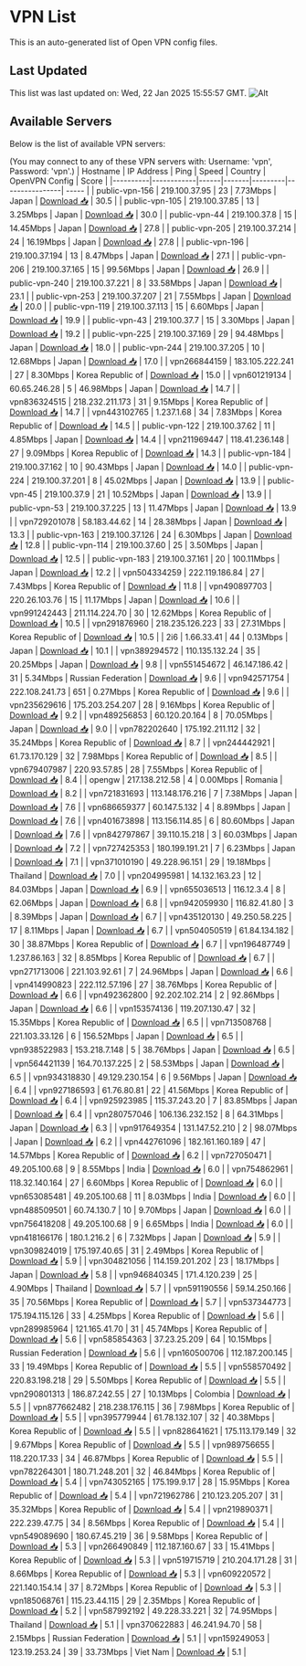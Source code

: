 # VPN List

This is an auto-generated list of Open VPN config files.

## Last Updated

This list was last updated on: Wed, 22 Jan 2025 15:55:57 GMT.
![Alt](https://repobeats.axiom.co/api/embed/186b98318ef1479477931607c1ad7d823f12451f.svg "Repobeats analytics image")

## Available Servers

Below is the list of available VPN servers:

(You may connect to any of these VPN servers with: Username: 'vpn', Password: 'vpn'.)
| Hostname | IP Address | Ping | Speed | Country | OpenVPN Config | Score |
|----------|------------|------|-------|---------|----------------| ----- |
| public-vpn-156 | 219.100.37.95 | 23 | 7.73Mbps | Japan | [Download 📥](./configs/server_0_JP.ovpn) | 30.5 |
| public-vpn-105 | 219.100.37.85 | 13 | 3.25Mbps | Japan | [Download 📥](./configs/server_1_JP.ovpn) | 30.0 |
| public-vpn-44 | 219.100.37.8 | 15 | 14.45Mbps | Japan | [Download 📥](./configs/server_2_JP.ovpn) | 27.8 |
| public-vpn-205 | 219.100.37.214 | 24 | 16.19Mbps | Japan | [Download 📥](./configs/server_3_JP.ovpn) | 27.8 |
| public-vpn-196 | 219.100.37.194 | 13 | 8.47Mbps | Japan | [Download 📥](./configs/server_4_JP.ovpn) | 27.1 |
| public-vpn-206 | 219.100.37.165 | 15 | 99.56Mbps | Japan | [Download 📥](./configs/server_5_JP.ovpn) | 26.9 |
| public-vpn-240 | 219.100.37.221 | 8 | 33.58Mbps | Japan | [Download 📥](./configs/server_6_JP.ovpn) | 23.1 |
| public-vpn-253 | 219.100.37.207 | 21 | 7.55Mbps | Japan | [Download 📥](./configs/server_7_JP.ovpn) | 20.0 |
| public-vpn-119 | 219.100.37.113 | 15 | 6.60Mbps | Japan | [Download 📥](./configs/server_8_JP.ovpn) | 19.9 |
| public-vpn-43 | 219.100.37.7 | 15 | 3.30Mbps | Japan | [Download 📥](./configs/server_9_JP.ovpn) | 19.2 |
| public-vpn-225 | 219.100.37.169 | 29 | 94.48Mbps | Japan | [Download 📥](./configs/server_10_JP.ovpn) | 18.0 |
| public-vpn-244 | 219.100.37.205 | 10 | 12.68Mbps | Japan | [Download 📥](./configs/server_11_JP.ovpn) | 17.0 |
| vpn266844159 | 183.105.222.241 | 27 | 8.30Mbps | Korea Republic of | [Download 📥](./configs/server_12_KR.ovpn) | 15.0 |
| vpn601219134 | 60.65.246.28 | 5 | 46.98Mbps | Japan | [Download 📥](./configs/server_13_JP.ovpn) | 14.7 |
| vpn836324515 | 218.232.211.173 | 31 | 9.15Mbps | Korea Republic of | [Download 📥](./configs/server_14_KR.ovpn) | 14.7 |
| vpn443102765 | 1.237.1.68 | 34 | 7.83Mbps | Korea Republic of | [Download 📥](./configs/server_15_KR.ovpn) | 14.5 |
| public-vpn-122 | 219.100.37.62 | 11 | 4.85Mbps | Japan | [Download 📥](./configs/server_16_JP.ovpn) | 14.4 |
| vpn211969447 | 118.41.236.148 | 27 | 9.09Mbps | Korea Republic of | [Download 📥](./configs/server_17_KR.ovpn) | 14.3 |
| public-vpn-184 | 219.100.37.162 | 10 | 90.43Mbps | Japan | [Download 📥](./configs/server_18_JP.ovpn) | 14.0 |
| public-vpn-224 | 219.100.37.201 | 8 | 45.02Mbps | Japan | [Download 📥](./configs/server_19_JP.ovpn) | 13.9 |
| public-vpn-45 | 219.100.37.9 | 21 | 10.52Mbps | Japan | [Download 📥](./configs/server_20_JP.ovpn) | 13.9 |
| public-vpn-53 | 219.100.37.225 | 13 | 11.47Mbps | Japan | [Download 📥](./configs/server_21_JP.ovpn) | 13.9 |
| vpn729201078 | 58.183.44.62 | 14 | 28.38Mbps | Japan | [Download 📥](./configs/server_22_JP.ovpn) | 13.3 |
| public-vpn-163 | 219.100.37.126 | 24 | 6.30Mbps | Japan | [Download 📥](./configs/server_23_JP.ovpn) | 12.8 |
| public-vpn-114 | 219.100.37.60 | 25 | 3.50Mbps | Japan | [Download 📥](./configs/server_24_JP.ovpn) | 12.5 |
| public-vpn-183 | 219.100.37.161 | 20 | 100.11Mbps | Japan | [Download 📥](./configs/server_25_JP.ovpn) | 12.2 |
| vpn504334259 | 222.119.186.84 | 27 | 7.43Mbps | Korea Republic of | [Download 📥](./configs/server_26_KR.ovpn) | 11.8 |
| vpn490897703 | 220.26.103.76 | 15 | 11.17Mbps | Japan | [Download 📥](./configs/server_27_JP.ovpn) | 10.6 |
| vpn991242443 | 211.114.224.70 | 30 | 12.62Mbps | Korea Republic of | [Download 📥](./configs/server_28_KR.ovpn) | 10.5 |
| vpn291876960 | 218.235.126.223 | 33 | 27.31Mbps | Korea Republic of | [Download 📥](./configs/server_29_KR.ovpn) | 10.5 |
| 2i6 | 1.66.33.41 | 44 | 0.13Mbps | Japan | [Download 📥](./configs/server_30_JP.ovpn) | 10.1 |
| vpn389294572 | 110.135.132.24 | 35 | 20.25Mbps | Japan | [Download 📥](./configs/server_31_JP.ovpn) | 9.8 |
| vpn551454672 | 46.147.186.42 | 31 | 5.34Mbps | Russian Federation | [Download 📥](./configs/server_32_RU.ovpn) | 9.6 |
| vpn942571754 | 222.108.241.73 | 651 | 0.27Mbps | Korea Republic of | [Download 📥](./configs/server_33_KR.ovpn) | 9.6 |
| vpn235629616 | 175.203.254.207 | 28 | 9.16Mbps | Korea Republic of | [Download 📥](./configs/server_34_KR.ovpn) | 9.2 |
| vpn489256853 | 60.120.20.164 | 8 | 70.05Mbps | Japan | [Download 📥](./configs/server_35_JP.ovpn) | 9.0 |
| vpn782202640 | 175.192.211.112 | 32 | 35.24Mbps | Korea Republic of | [Download 📥](./configs/server_36_KR.ovpn) | 8.7 |
| vpn244442921 | 61.73.170.129 | 32 | 7.98Mbps | Korea Republic of | [Download 📥](./configs/server_37_KR.ovpn) | 8.5 |
| vpn679407987 | 220.93.57.85 | 28 | 7.55Mbps | Korea Republic of | [Download 📥](./configs/server_38_KR.ovpn) | 8.4 |
| opengw | 217.138.212.58 | 4 | 0.00Mbps | Romania | [Download 📥](./configs/server_39_RO.ovpn) | 8.2 |
| vpn721831693 | 113.148.176.216 | 7 | 7.38Mbps | Japan | [Download 📥](./configs/server_40_JP.ovpn) | 7.6 |
| vpn686659377 | 60.147.5.132 | 4 | 8.89Mbps | Japan | [Download 📥](./configs/server_41_JP.ovpn) | 7.6 |
| vpn401673898 | 113.156.114.85 | 6 | 80.60Mbps | Japan | [Download 📥](./configs/server_42_JP.ovpn) | 7.6 |
| vpn842797867 | 39.110.15.218 | 3 | 60.03Mbps | Japan | [Download 📥](./configs/server_43_JP.ovpn) | 7.2 |
| vpn727425353 | 180.199.191.21 | 7 | 6.23Mbps | Japan | [Download 📥](./configs/server_44_JP.ovpn) | 7.1 |
| vpn371010190 | 49.228.96.151 | 29 | 19.18Mbps | Thailand | [Download 📥](./configs/server_45_TH.ovpn) | 7.0 |
| vpn204995981 | 14.132.163.23 | 12 | 84.03Mbps | Japan | [Download 📥](./configs/server_46_JP.ovpn) | 6.9 |
| vpn655036513 | 116.12.3.4 | 8 | 62.06Mbps | Japan | [Download 📥](./configs/server_47_JP.ovpn) | 6.8 |
| vpn942059930 | 116.82.41.80 | 3 | 8.39Mbps | Japan | [Download 📥](./configs/server_48_JP.ovpn) | 6.7 |
| vpn435120130 | 49.250.58.225 | 17 | 8.11Mbps | Japan | [Download 📥](./configs/server_49_JP.ovpn) | 6.7 |
| vpn504050519 | 61.84.134.182 | 30 | 38.87Mbps | Korea Republic of | [Download 📥](./configs/server_50_KR.ovpn) | 6.7 |
| vpn196487749 | 1.237.86.163 | 32 | 8.85Mbps | Korea Republic of | [Download 📥](./configs/server_51_KR.ovpn) | 6.7 |
| vpn271713006 | 221.103.92.61 | 7 | 24.96Mbps | Japan | [Download 📥](./configs/server_52_JP.ovpn) | 6.6 |
| vpn414990823 | 222.112.57.196 | 27 | 38.76Mbps | Korea Republic of | [Download 📥](./configs/server_53_KR.ovpn) | 6.6 |
| vpn492362800 | 92.202.102.214 | 2 | 92.86Mbps | Japan | [Download 📥](./configs/server_54_JP.ovpn) | 6.6 |
| vpn153574136 | 119.207.130.47 | 32 | 15.35Mbps | Korea Republic of | [Download 📥](./configs/server_55_KR.ovpn) | 6.5 |
| vpn713508768 | 221.103.33.126 | 6 | 156.52Mbps | Japan | [Download 📥](./configs/server_56_JP.ovpn) | 6.5 |
| vpn938522983 | 153.218.7.148 | 5 | 38.76Mbps | Japan | [Download 📥](./configs/server_57_JP.ovpn) | 6.5 |
| vpn564421139 | 164.70.137.225 | 2 | 58.53Mbps | Japan | [Download 📥](./configs/server_58_JP.ovpn) | 6.5 |
| vpn934318830 | 49.129.230.154 | 6 | 9.56Mbps | Japan | [Download 📥](./configs/server_59_JP.ovpn) | 6.4 |
| vpn927186593 | 61.76.80.81 | 22 | 41.56Mbps | Korea Republic of | [Download 📥](./configs/server_60_KR.ovpn) | 6.4 |
| vpn925923985 | 115.37.243.20 | 7 | 83.85Mbps | Japan | [Download 📥](./configs/server_61_JP.ovpn) | 6.4 |
| vpn280757046 | 106.136.232.152 | 8 | 64.31Mbps | Japan | [Download 📥](./configs/server_62_JP.ovpn) | 6.3 |
| vpn917649354 | 131.147.52.210 | 2 | 98.07Mbps | Japan | [Download 📥](./configs/server_63_JP.ovpn) | 6.2 |
| vpn442761096 | 182.161.160.189 | 47 | 14.57Mbps | Korea Republic of | [Download 📥](./configs/server_64_KR.ovpn) | 6.2 |
| vpn727050471 | 49.205.100.68 | 9 | 8.55Mbps | India | [Download 📥](./configs/server_65_IN.ovpn) | 6.0 |
| vpn754862961 | 118.32.140.164 | 27 | 6.60Mbps | Korea Republic of | [Download 📥](./configs/server_66_KR.ovpn) | 6.0 |
| vpn653085481 | 49.205.100.68 | 11 | 8.03Mbps | India | [Download 📥](./configs/server_67_IN.ovpn) | 6.0 |
| vpn488509501 | 60.74.130.7 | 10 | 9.70Mbps | Japan | [Download 📥](./configs/server_68_JP.ovpn) | 6.0 |
| vpn756418208 | 49.205.100.68 | 9 | 6.65Mbps | India | [Download 📥](./configs/server_69_IN.ovpn) | 6.0 |
| vpn418166176 | 180.1.216.2 | 6 | 7.32Mbps | Japan | [Download 📥](./configs/server_70_JP.ovpn) | 5.9 |
| vpn309824019 | 175.197.40.65 | 31 | 2.49Mbps | Korea Republic of | [Download 📥](./configs/server_71_KR.ovpn) | 5.9 |
| vpn304821056 | 114.159.201.202 | 23 | 18.17Mbps | Japan | [Download 📥](./configs/server_72_JP.ovpn) | 5.8 |
| vpn946840345 | 171.4.120.239 | 25 | 4.90Mbps | Thailand | [Download 📥](./configs/server_73_TH.ovpn) | 5.7 |
| vpn591190556 | 59.14.250.166 | 35 | 70.56Mbps | Korea Republic of | [Download 📥](./configs/server_74_KR.ovpn) | 5.7 |
| vpn537344773 | 175.194.115.126 | 33 | 4.25Mbps | Korea Republic of | [Download 📥](./configs/server_75_KR.ovpn) | 5.6 |
| vpn289985964 | 121.165.41.70 | 31 | 45.74Mbps | Korea Republic of | [Download 📥](./configs/server_76_KR.ovpn) | 5.6 |
| vpn585854363 | 37.23.25.209 | 64 | 10.15Mbps | Russian Federation | [Download 📥](./configs/server_77_RU.ovpn) | 5.6 |
| vpn160500706 | 112.187.200.145 | 33 | 19.49Mbps | Korea Republic of | [Download 📥](./configs/server_78_KR.ovpn) | 5.5 |
| vpn558570492 | 220.83.198.218 | 29 | 5.50Mbps | Korea Republic of | [Download 📥](./configs/server_79_KR.ovpn) | 5.5 |
| vpn290801313 | 186.87.242.55 | 27 | 10.13Mbps | Colombia | [Download 📥](./configs/server_80_CO.ovpn) | 5.5 |
| vpn877662482 | 218.238.176.115 | 36 | 7.98Mbps | Korea Republic of | [Download 📥](./configs/server_81_KR.ovpn) | 5.5 |
| vpn395779944 | 61.78.132.107 | 32 | 40.38Mbps | Korea Republic of | [Download 📥](./configs/server_82_KR.ovpn) | 5.5 |
| vpn828641621 | 175.113.179.149 | 32 | 9.67Mbps | Korea Republic of | [Download 📥](./configs/server_83_KR.ovpn) | 5.5 |
| vpn989756655 | 118.220.17.33 | 34 | 46.87Mbps | Korea Republic of | [Download 📥](./configs/server_84_KR.ovpn) | 5.5 |
| vpn782264301 | 180.71.248.201 | 32 | 46.84Mbps | Korea Republic of | [Download 📥](./configs/server_85_KR.ovpn) | 5.4 |
| vpn743052165 | 175.199.9.17 | 28 | 15.95Mbps | Korea Republic of | [Download 📥](./configs/server_86_KR.ovpn) | 5.4 |
| vpn721962786 | 210.123.205.207 | 31 | 35.32Mbps | Korea Republic of | [Download 📥](./configs/server_87_KR.ovpn) | 5.4 |
| vpn219890371 | 222.239.47.75 | 34 | 8.56Mbps | Korea Republic of | [Download 📥](./configs/server_88_KR.ovpn) | 5.4 |
| vpn549089690 | 180.67.45.219 | 36 | 9.58Mbps | Korea Republic of | [Download 📥](./configs/server_89_KR.ovpn) | 5.3 |
| vpn266490849 | 112.187.160.67 | 33 | 15.41Mbps | Korea Republic of | [Download 📥](./configs/server_90_KR.ovpn) | 5.3 |
| vpn519715719 | 210.204.171.28 | 31 | 8.66Mbps | Korea Republic of | [Download 📥](./configs/server_91_KR.ovpn) | 5.3 |
| vpn609220572 | 221.140.154.14 | 37 | 8.72Mbps | Korea Republic of | [Download 📥](./configs/server_92_KR.ovpn) | 5.3 |
| vpn185068761 | 115.23.44.115 | 29 | 2.35Mbps | Korea Republic of | [Download 📥](./configs/server_93_KR.ovpn) | 5.2 |
| vpn587992192 | 49.228.33.221 | 32 | 74.95Mbps | Thailand | [Download 📥](./configs/server_94_TH.ovpn) | 5.1 |
| vpn370622883 | 46.241.94.70 | 58 | 2.15Mbps | Russian Federation | [Download 📥](./configs/server_95_RU.ovpn) | 5.1 |
| vpn159249053 | 123.19.253.24 | 39 | 33.73Mbps | Viet Nam | [Download 📥](./configs/server_96_VN.ovpn) | 5.1 |
